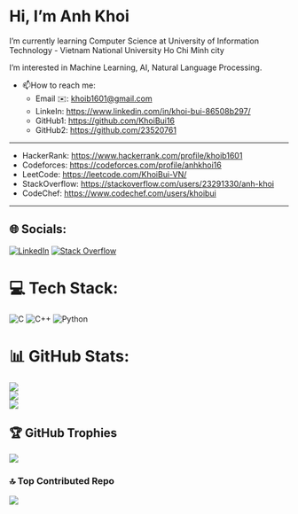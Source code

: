 # Hi, I’m Anh Khoi
I’m currently learning Computer Science at University of Information Technology - Vietnam National University Ho Chi Minh city

I’m interested in Machine Learning, AI, Natural Language Processing.  

- 📫How to reach me:
  + Email ✉️: khoib1601@gmail.com
  + LinkeIn: https://www.linkedin.com/in/khoi-bui-86508b297/
  + GitHub1: https://github.com/KhoiBui16
  + GitHub2: https://github.com/23520761
_______________________________________________________________

  + HackerRank: https://www.hackerrank.com/profile/khoib1601
  + Codeforces: https://codeforces.com/profile/anhkhoi16
  + LeetCode: https://leetcode.com/KhoiBui-VN/
  + StackOverflow: https://stackoverflow.com/users/23291330/anh-khoi
  + CodeChef: https://www.codechef.com/users/khoibui
-----------------------------------------------------------------

## 🌐 Socials:
[![LinkedIn](https://img.shields.io/badge/LinkedIn-%230077B5.svg?logo=linkedin&logoColor=white)](https://linkedin.com/in/https://www.linkedin.com/in/khoi-bui-86508b297/) [![Stack Overflow](https://img.shields.io/badge/-Stackoverflow-FE7A16?logo=stack-overflow&logoColor=white)](https://stackoverflow.com/users/https://stackoverflow.com/users/23291330/anh-khoi) 

# 💻 Tech Stack:
![C](https://img.shields.io/badge/c-%2300599C.svg?style=for-the-badge&logo=c&logoColor=white) ![C++](https://img.shields.io/badge/c++-%2300599C.svg?style=for-the-badge&logo=c%2B%2B&logoColor=white) ![Python](https://img.shields.io/badge/python-3670A0?style=for-the-badge&logo=python&logoColor=ffdd54)
# 📊 GitHub Stats:
![](https://github-readme-stats.vercel.app/api?username=KhoiBui16&theme=nightowl&hide_border=false&include_all_commits=false&count_private=false)<br/>
![](https://github-readme-streak-stats.herokuapp.com/?user=KhoiBui16&theme=nightowl&hide_border=false)<br/>
![](https://github-readme-stats.vercel.app/api/top-langs/?username=KhoiBui16&theme=nightowl&hide_border=false&include_all_commits=false&count_private=false&layout=compact)

## 🏆 GitHub Trophies
![](https://github-profile-trophy.vercel.app/?username=KhoiBui16&theme=onestar&no-frame=false&no-bg=false&margin-w=4)

### 🔝 Top Contributed Repo
![](https://github-contributor-stats.vercel.app/api?username=KhoiBui16&limit=5&theme=onedark&combine_all_yearly_contributions=true)



<!-- Proudly created with GPRM ( https://gprm.itsvg.in ) -->

<!---
KhoiBui16/KhoiBui16 is a ✨ special ✨ repository because its `README.md` (this file) appears on your GitHub profile.
You can click the Preview link to take a look at your changes.
--->
